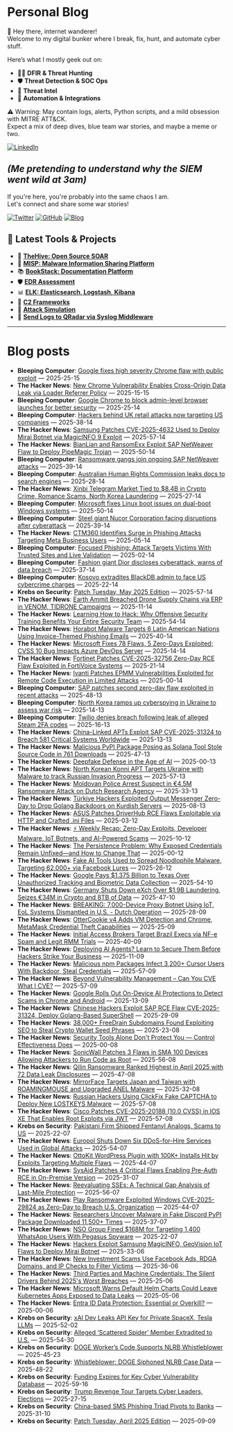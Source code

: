 # Personal Blog

👋 Hey there, internet wanderer!  
Welcome to my digital bunker where I break, fix, hunt, and automate cyber stuff.  

Here’s what I mostly geek out on:

- 🕵️‍♂️ **DFIR & Threat Hunting**  
- 🛡️ **Threat Detection & SOC Ops**  
- 🧠 **Threat Intel**  
- 🤖 **Automation & Integrations**

⚠️ Warning: May contain logs, alerts, Python scripts, and a mild obsession with MITRE ATT&CK.  
Expect a mix of deep dives, blue team war stories, and maybe a meme or two.

[![LinkedIn](https://img.shields.io/badge/LinkedIn-Connect-blue?style=flat&logo=linkedin)](https://www.linkedin.com/in/0xatef)

*(Me pretending to understand why the SIEM went wild at 3am)*  
---  
If you're here, you're probably into the same chaos I am.  
Let's connect and share some war stories!

[![Twitter](https://img.shields.io/badge/Twitter-%400xatef-1DA1F2?style=flat&logo=twitter&logoColor=white)](https://twitter.com/0xatef)
[![GitHub](https://img.shields.io/badge/GitHub-0xAtef-181717?style=flat&logo=github)](https://github.com/0xAtef)
[![Blog](https://img.shields.io/badge/Blog-0xAtef.github.io-orange?style=flat&logo=jekyll)](https://0xatef.github.io)


## 🧰 Latest Tools & Projects

- 🐝 [**TheHive: Open Source SOAR**](https://0xatef.github.io/Projects/#thehive-open-source-soar)  
- 🧬 [**MISP: Malware Information Sharing Platform**](https://0xatef.github.io/Projects/#misp-malware-information-sharing-platform)  
- 📚 [**BookStack: Documentation Platform**](https://0xatef.github.io/Projects/#bookstack-documentation-platform)  
- 🛡️ [**EDR Assessment**](https://0xatef.github.io/Projects/#edr-assessment)  
- 📊 [**ELK: Elasticsearch, Logstash, Kibana**](https://0xatef.github.io/Projects/#elk-elasticsearch-logstash-kibana)  
- 🎯 [**C2 Frameworks**](https://0xatef.github.io/Projects/#c2-frameworks)  
- 🧨 [**Attack Simulation**](https://0xatef.github.io/Projects/#attack-simulation)  
- 🔄 [**Send Logs to QRadar via Syslog Middleware**](https://0xatef.github.io/Projects/#how-to-send-logs-from-an-api-to-qradar-siem-through-syslog-middleware)  

---

# Blog posts
<!-- BLOG-POST-LIST:START -->
- **Bleeping Computer**: [Google fixes high severity Chrome flaw with public exploit](https://www.bleepingcomputer.com/news/security/google-fixes-high-severity-chrome-flaw-with-public-exploit/) — 2025-25-15
- **The Hacker News**: [New Chrome Vulnerability Enables Cross-Origin Data Leak via Loader Referrer Policy](https://thehackernews.com/2025/05/new-chrome-vulnerability-enables-cross.html) — 2025-15-15
- **Bleeping Computer**: [Google Chrome to block admin-level browser launches for better security](https://www.bleepingcomputer.com/news/google/google-chrome-to-block-admin-level-browser-launches-for-better-security/) — 2025-25-14
- **Bleeping Computer**: [Hackers behind UK retail attacks now targeting US companies](https://www.bleepingcomputer.com/news/security/google-scattered-spider-switches-targets-to-us-retail-chains/) — 2025-38-14
- **The Hacker News**: [Samsung Patches CVE-2025-4632 Used to Deploy Mirai Botnet via MagicINFO 9 Exploit](https://thehackernews.com/2025/05/samsung-patches-cve-2025-4632-used-to.html) — 2025-57-14
- **The Hacker News**: [BianLian and RansomExx Exploit SAP NetWeaver Flaw to Deploy PipeMagic Trojan](https://thehackernews.com/2025/05/bianlian-and-ransomexx-exploit-sap.html) — 2025-50-14
- **Bleeping Computer**: [Ransomware gangs join ongoing SAP NetWeaver attacks](https://www.bleepingcomputer.com/news/security/ransomware-gangs-join-ongoing-sap-netweaver-attacks/) — 2025-39-14
- **Bleeping Computer**: [Australian Human Rights Commission leaks docs to search engines](https://www.bleepingcomputer.com/news/security/australian-human-rights-commission-leaks-docs-to-search-engines/) — 2025-28-14
- **The Hacker News**: [Xinbi Telegram Market Tied to $8.4B in Crypto Crime, Romance Scams, North Korea Laundering](https://thehackernews.com/2025/05/xinbi-telegram-market-tied-to-84b-in.html) — 2025-27-14
- **Bleeping Computer**: [Microsoft fixes Linux boot issues on dual-boot Windows systems](https://www.bleepingcomputer.com/news/microsoft/microsoft-fixes-linux-boot-issues-on-dual-boot-windows-systems/) — 2025-50-14
- **Bleeping Computer**: [Steel giant Nucor Corporation facing disruptions after cyberattack](https://www.bleepingcomputer.com/news/security/steel-giant-nucor-corporation-facing-disruptions-after-cyberattack/) — 2025-39-14
- **The Hacker News**: [CTM360 Identifies Surge in Phishing Attacks Targeting Meta Business Users](https://thehackernews.com/2025/05/ctm360-identifies-surge-in-phishing.html) — 2025-05-14
- **Bleeping Computer**: [Focused Phishing: Attack Targets Victims With Trusted Sites and Live Validation](https://www.bleepingcomputer.com/news/security/focused-phishing-attack-targets-victims-with-trusted-sites-and-live-validation/) — 2025-02-14
- **Bleeping Computer**: [Fashion giant Dior discloses cyberattack, warns of data breach](https://www.bleepingcomputer.com/news/security/fashion-giant-dior-discloses-cyberattack-warns-of-data-breach/) — 2025-37-14
- **Bleeping Computer**: [Kosovo extradites BlackDB admin to face US cybercrime charges](https://www.bleepingcomputer.com/news/security/kosovo-extradites-blackdb-admin-to-face-us-cybercrime-charges/) — 2025-22-14
- **Krebs on Security**: [Patch Tuesday, May 2025 Edition](https://krebsonsecurity.com/2025/05/patch-tuesday-may-2025-edition/) — 2025-57-14
- **The Hacker News**: [Earth Ammit Breached Drone Supply Chains via ERP in VENOM, TIDRONE Campaigns](https://thehackernews.com/2025/05/earth-ammit-breached-drone-supply.html) — 2025-11-14
- **The Hacker News**: [Learning How to Hack: Why Offensive Security Training Benefits Your Entire Security Team](https://thehackernews.com/2025/05/learning-how-to-hack-why-offensive.html) — 2025-54-14
- **The Hacker News**: [Horabot Malware Targets 6 Latin American Nations Using Invoice-Themed Phishing Emails](https://thehackernews.com/2025/05/horabot-malware-targets-6-latin.html) — 2025-40-14
- **The Hacker News**: [Microsoft Fixes 78 Flaws, 5 Zero-Days Exploited; CVSS 10 Bug Impacts Azure DevOps Server](https://thehackernews.com/2025/05/microsoft-fixes-78-flaws-5-zero-days.html) — 2025-14-14
- **The Hacker News**: [Fortinet Patches CVE-2025-32756 Zero-Day RCE Flaw Exploited in FortiVoice Systems](https://thehackernews.com/2025/05/fortinet-patches-cve-2025-32756-zero.html) — 2025-21-14
- **The Hacker News**: [Ivanti Patches EPMM Vulnerabilities Exploited for Remote Code Execution in Limited Attacks](https://thehackernews.com/2025/05/ivanti-patches-epmm-vulnerabilities.html) — 2025-00-14
- **Bleeping Computer**: [SAP patches second zero-day flaw exploited in recent attacks](https://www.bleepingcomputer.com/news/security/sap-patches-second-zero-day-flaw-exploited-in-recent-attacks/) — 2025-48-13
- **Bleeping Computer**: [North Korea ramps up cyberspying in Ukraine to assess war risk](https://www.bleepingcomputer.com/news/security/north-korea-ramps-up-cyberspying-in-ukraine-to-assess-war-risk/) — 2025-14-13
- **Bleeping Computer**: [Twilio denies breach following leak of alleged Steam 2FA codes](https://www.bleepingcomputer.com/news/security/twilio-denies-breach-following-leak-of-alleged-steam-2fa-codes/) — 2025-16-13
- **The Hacker News**: [China-Linked APTs Exploit SAP CVE-2025-31324 to Breach 581 Critical Systems Worldwide](https://thehackernews.com/2025/05/china-linked-apts-exploit-sap-cve-2025.html) — 2025-13-13
- **The Hacker News**: [Malicious PyPI Package Posing as Solana Tool Stole Source Code in 761 Downloads](https://thehackernews.com/2025/05/malicious-pypi-package-posing-as-solana.html) — 2025-47-13
- **The Hacker News**: [Deepfake Defense in the Age of AI](https://thehackernews.com/2025/05/deepfake-defense-in-age-of-ai.html) — 2025-00-13
- **The Hacker News**: [North Korean Konni APT Targets Ukraine with Malware to track Russian Invasion Progress](https://thehackernews.com/2025/05/north-korean-konni-apt-targets-ukraine.html) — 2025-57-13
- **The Hacker News**: [Moldovan Police Arrest Suspect in €4.5M Ransomware Attack on Dutch Research Agency](https://thehackernews.com/2025/05/moldovan-police-arrest-suspect-in-45m.html) — 2025-33-13
- **The Hacker News**: [Türkiye Hackers Exploited Output Messenger Zero-Day to Drop Golang Backdoors on Kurdish Servers](https://thehackernews.com/2025/05/turkiye-hackers-exploited-output.html) — 2025-08-13
- **The Hacker News**: [ASUS Patches DriverHub RCE Flaws Exploitable via HTTP and Crafted .ini Files](https://thehackernews.com/2025/05/asus-patches-driverhub-rce-flaws.html) — 2025-03-12
- **The Hacker News**: [⚡ Weekly Recap: Zero-Day Exploits, Developer Malware, IoT Botnets, and AI-Powered Scams](https://thehackernews.com/2025/05/weekly-recap-zero-day-exploits.html) — 2025-10-12
- **The Hacker News**: [The Persistence Problem: Why Exposed Credentials Remain Unfixed—and How to Change That](https://thehackernews.com/2025/05/the-persistence-problem-why-exposed.html) — 2025-00-12
- **The Hacker News**: [Fake AI Tools Used to Spread Noodlophile Malware, Targeting 62,000+ via Facebook Lures](https://thehackernews.com/2025/05/fake-ai-tools-used-to-spread.html) — 2025-26-12
- **The Hacker News**: [Google Pays $1.375 Billion to Texas Over Unauthorized Tracking and Biometric Data Collection](https://thehackernews.com/2025/05/google-pays-1375-billion-to-texas-over.html) — 2025-54-10
- **The Hacker News**: [Germany Shuts Down eXch Over $1.9B Laundering, Seizes €34M in Crypto and 8TB of Data](https://thehackernews.com/2025/05/germany-shuts-down-exch-over-19b.html) — 2025-47-10
- **The Hacker News**: [BREAKING: 7,000-Device Proxy Botnet Using IoT, EoL Systems Dismantled in U.S. - Dutch Operation](https://thehackernews.com/2025/05/breaking-7000-device-proxy-botnet-using.html) — 2025-28-09
- **The Hacker News**: [OtterCookie v4 Adds VM Detection and Chrome, MetaMask Credential Theft Capabilities](https://thehackernews.com/2025/05/ottercookie-v4-adds-vm-detection-and.html) — 2025-25-09
- **The Hacker News**: [Initial Access Brokers Target Brazil Execs via NF-e Spam and Legit RMM Trials](https://thehackernews.com/2025/05/initial-access-brokers-target-brazil.html) — 2025-40-09
- **The Hacker News**: [Deploying AI Agents? Learn to Secure Them Before Hackers Strike Your Business](https://thehackernews.com/2025/05/deploying-ai-agents-learn-to-secure.html) — 2025-11-09
- **The Hacker News**: [Malicious npm Packages Infect 3,200+ Cursor Users With Backdoor, Steal Credentials](https://thehackernews.com/2025/05/malicious-npm-packages-infect-3200.html) — 2025-57-09
- **The Hacker News**: [Beyond Vulnerability Management – Can You CVE What I CVE?](https://thehackernews.com/2025/05/beyond-vulnerability-management-cves.html) — 2025-57-09
- **The Hacker News**: [Google Rolls Out On-Device AI Protections to Detect Scams in Chrome and Android](https://thehackernews.com/2025/05/google-rolls-out-on-device-ai.html) — 2025-13-09
- **The Hacker News**: [Chinese Hackers Exploit SAP RCE Flaw CVE-2025-31324, Deploy Golang-Based SuperShell](https://thehackernews.com/2025/05/chinese-hackers-exploit-sap-rce-flaw.html) — 2025-29-09
- **The Hacker News**: [38,000+ FreeDrain Subdomains Found Exploiting SEO to Steal Crypto Wallet Seed Phrases](https://thehackernews.com/2025/05/38000-freedrain-subdomains-found.html) — 2025-23-08
- **The Hacker News**: [Security Tools Alone Don&#39;t Protect You — Control Effectiveness Does](https://thehackernews.com/2025/05/security-tools-alone-dont-protect-you.html) — 2025-00-08
- **The Hacker News**: [SonicWall Patches 3 Flaws in SMA 100 Devices Allowing Attackers to Run Code as Root](https://thehackernews.com/2025/05/sonicwall-patches-3-flaws-in-sma-100.html) — 2025-56-08
- **The Hacker News**: [Qilin Ransomware Ranked Highest in April 2025 with 72 Data Leak Disclosures](https://thehackernews.com/2025/05/qilin-leads-april-2025-ransomware-spike.html) — 2025-47-08
- **The Hacker News**: [MirrorFace Targets Japan and Taiwan with ROAMINGMOUSE and Upgraded ANEL Malware](https://thehackernews.com/2025/05/mirrorface-targets-japan-and-taiwan.html) — 2025-32-08
- **The Hacker News**: [Russian Hackers Using ClickFix Fake CAPTCHA to Deploy New LOSTKEYS Malware](https://thehackernews.com/2025/05/russian-hackers-using-clickfix-fake.html) — 2025-57-08
- **The Hacker News**: [Cisco Patches CVE-2025-20188 &lpar;10.0 CVSS&rpar; in IOS XE That Enables Root Exploits via JWT](https://thehackernews.com/2025/05/cisco-patches-cve-2025-20188-100-cvss.html) — 2025-57-08
- **Krebs on Security**: [Pakistani Firm Shipped Fentanyl Analogs, Scams to US](https://krebsonsecurity.com/2025/05/pakistani-firm-shipped-fentanyl-analogs-scams-to-us/) — 2025-22-07
- **The Hacker News**: [Europol Shuts Down Six DDoS-for-Hire Services Used in Global Attacks](https://thehackernews.com/2025/05/europol-shuts-down-six-ddos-for-hire.html) — 2025-54-07
- **The Hacker News**: [OttoKit WordPress Plugin with 100K+ Installs Hit by Exploits Targeting Multiple Flaws](https://thehackernews.com/2025/05/ottokit-wordpress-plugin-with-100k.html) — 2025-44-07
- **The Hacker News**: [SysAid Patches 4 Critical Flaws Enabling Pre-Auth RCE in On-Premise Version](https://thehackernews.com/2025/05/sysaid-patches-4-critical-flaws.html) — 2025-31-07
- **The Hacker News**: [Reevaluating SSEs: A Technical Gap Analysis of Last-Mile Protection](https://thehackernews.com/2025/05/reevaluating-sses-technical-gap.html) — 2025-56-07
- **The Hacker News**: [Play Ransomware Exploited Windows CVE-2025-29824 as Zero-Day to Breach U.S. Organization](https://thehackernews.com/2025/05/play-ransomware-exploited-windows-cve.html) — 2025-44-07
- **The Hacker News**: [Researchers Uncover Malware in Fake Discord PyPI Package Downloaded 11,500+ Times](https://thehackernews.com/2025/05/researchers-uncover-malware-in-fake.html) — 2025-37-07
- **The Hacker News**: [NSO Group Fined $168M for Targeting 1,400 WhatsApp Users With Pegasus Spyware](https://thehackernews.com/2025/05/nso-group-fined-168m-for-targeting-1400.html) — 2025-22-07
- **The Hacker News**: [Hackers Exploit Samsung MagicINFO, GeoVision IoT Flaws to Deploy Mirai Botnet](https://thehackernews.com/2025/05/hackers-exploit-samsung-magicinfo.html) — 2025-33-06
- **The Hacker News**: [New Investment Scams Use Facebook Ads, RDGA Domains, and IP Checks to Filter Victims](https://thehackernews.com/2025/05/new-investment-scams-use-facebook-ads.html) — 2025-36-06
- **The Hacker News**: [Third Parties and Machine Credentials: The Silent Drivers Behind 2025&#39;s Worst Breaches](https://thehackernews.com/2025/05/third-parties-and-machine-credentials.html) — 2025-25-06
- **The Hacker News**: [Microsoft Warns Default Helm Charts Could Leave Kubernetes Apps Exposed to Data Leaks](https://thehackernews.com/2025/05/microsoft-warns-default-helm-charts-for.html) — 2025-05-06
- **The Hacker News**: [Entra ID Data Protection: Essential or Overkill?](https://thehackernews.com/2025/05/entra-id-data-protectionessential-or.html) — 2025-00-06
- **Krebs on Security**: [xAI Dev Leaks API Key for Private SpaceX, Tesla LLMs](https://krebsonsecurity.com/2025/05/xai-dev-leaks-api-key-for-private-spacex-tesla-llms/) — 2025-52-02
- **Krebs on Security**: [Alleged ‘Scattered Spider’ Member Extradited to U.S.](https://krebsonsecurity.com/2025/04/alleged-scattered-spider-member-extradited-to-u-s/) — 2025-54-30
- **Krebs on Security**: [DOGE Worker’s Code Supports NLRB Whistleblower](https://krebsonsecurity.com/2025/04/doge-workers-code-supports-nlrb-whistleblower/) — 2025-45-23
- **Krebs on Security**: [Whistleblower: DOGE Siphoned NLRB Case Data](https://krebsonsecurity.com/2025/04/whistleblower-doge-siphoned-nlrb-case-data/) — 2025-48-22
- **Krebs on Security**: [Funding Expires for Key Cyber Vulnerability Database](https://krebsonsecurity.com/2025/04/funding-expires-for-key-cyber-vulnerability-database/) — 2025-59-16
- **Krebs on Security**: [Trump Revenge Tour Targets Cyber Leaders, Elections](https://krebsonsecurity.com/2025/04/trump-revenge-tour-targets-cyber-leaders-elections/) — 2025-27-15
- **Krebs on Security**: [China-based SMS Phishing Triad Pivots to Banks](https://krebsonsecurity.com/2025/04/china-based-sms-phishing-triad-pivots-to-banks/) — 2025-31-10
- **Krebs on Security**: [Patch Tuesday, April 2025 Edition](https://krebsonsecurity.com/2025/04/patch-tuesday-april-2025-edition/) — 2025-09-09<!-- BLOG-POST-LIST:END -->
